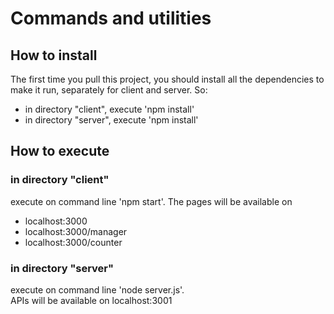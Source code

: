 # Commands and utilities

## How to install
The first time you pull this project, you should install all the dependencies to make it run,
separately for client and server. So:

- in directory "client", execute 'npm install' 
- in directory "server", execute 'npm install'

## How to execute

### in directory "client"
execute on command line 'npm start'. The pages will be available on 
- localhost:3000
- localhost:3000/manager
- localhost:3000/counter

### in directory "server"
execute on command line 'node server.js'.  
APIs will be available on localhost:3001